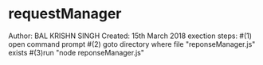 # requestManager

Author: BAL KRISHN SINGH
Created: 15th March 2018
exection steps: 
#(1) open command prompt 
#(2) goto directory where file "reponseManager.js" exists 
#(3)run "node reponseManager.js"
